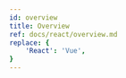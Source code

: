 ```yaml
---
id: overview
title: Overview
ref: docs/react/overview.md
replace: {
    'React': 'Vue',
}
---
```


[//]: # (Example)
[//]: # (Example)

[//]: # (Course)
[//]: # (Course)